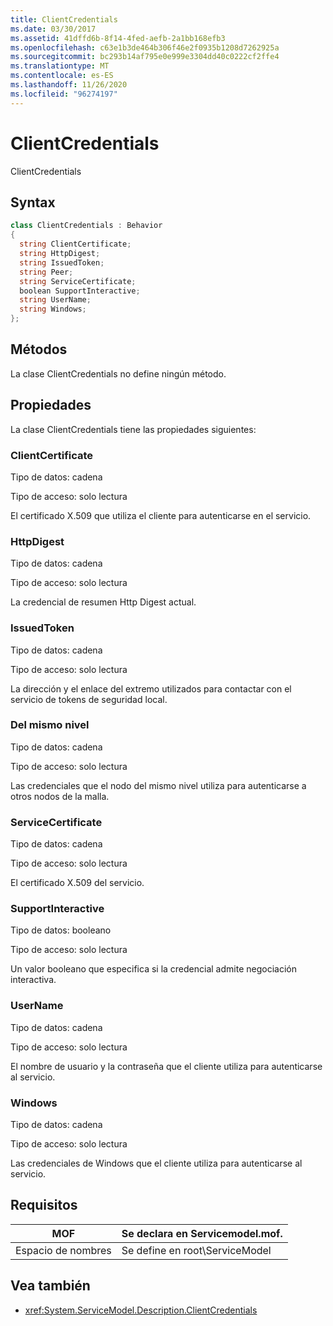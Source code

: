 ```yaml
---
title: ClientCredentials
ms.date: 03/30/2017
ms.assetid: 41dffd6b-8f14-4fed-aefb-2a1bb168efb3
ms.openlocfilehash: c63e1b3de464b306f46e2f0935b1208d7262925a
ms.sourcegitcommit: bc293b14af795e0e999e3304dd40c0222cf2ffe4
ms.translationtype: MT
ms.contentlocale: es-ES
ms.lasthandoff: 11/26/2020
ms.locfileid: "96274197"
---
```

# <a name="clientcredentials"></a>ClientCredentials

ClientCredentials  
  
## <a name="syntax"></a>Syntax  
  
```csharp
class ClientCredentials : Behavior  
{  
  string ClientCertificate;  
  string HttpDigest;  
  string IssuedToken;  
  string Peer;  
  string ServiceCertificate;  
  boolean SupportInteractive;  
  string UserName;  
  string Windows;  
};  
```  
  
## <a name="methods"></a>Métodos  

 La clase ClientCredentials no define ningún método.  
  
## <a name="properties"></a>Propiedades  

 La clase ClientCredentials tiene las propiedades siguientes:  
  
### <a name="clientcertificate"></a>ClientCertificate  

 Tipo de datos: cadena  
  
 Tipo de acceso: solo lectura  
  
 El certificado X.509 que utiliza el cliente para autenticarse en el servicio.  
  
### <a name="httpdigest"></a>HttpDigest  

 Tipo de datos: cadena  
  
 Tipo de acceso: solo lectura  
  
 La credencial de resumen Http Digest actual.  
  
### <a name="issuedtoken"></a>IssuedToken  

 Tipo de datos: cadena  
  
 Tipo de acceso: solo lectura  
  
 La dirección y el enlace del extremo utilizados para contactar con el servicio de tokens de seguridad local.  
  
### <a name="peer"></a>Del mismo nivel  

 Tipo de datos: cadena  
  
 Tipo de acceso: solo lectura  
  
 Las credenciales que el nodo del mismo nivel utiliza para autenticarse a otros nodos de la malla.  
  
### <a name="servicecertificate"></a>ServiceCertificate  

 Tipo de datos: cadena  
  
 Tipo de acceso: solo lectura  
  
 El certificado X.509 del servicio.  
  
### <a name="supportinteractive"></a>SupportInteractive  

 Tipo de datos: booleano  
  
 Tipo de acceso: solo lectura  
  
 Un valor booleano que especifica si la credencial admite negociación interactiva.  
  
### <a name="username"></a>UserName  

 Tipo de datos: cadena  
  
 Tipo de acceso: solo lectura  
  
 El nombre de usuario y la contraseña que el cliente utiliza para autenticarse al servicio.  
  
### <a name="windows"></a>Windows  

 Tipo de datos: cadena  
  
 Tipo de acceso: solo lectura  
  
 Las credenciales de Windows que el cliente utiliza para autenticarse al servicio.  
  
## <a name="requirements"></a>Requisitos  
  
|MOF|Se declara en Servicemodel.mof.|  
|---------|-----------------------------------|  
|Espacio de nombres|Se define en root\ServiceModel|  
  
## <a name="see-also"></a>Vea también

- <xref:System.ServiceModel.Description.ClientCredentials>
